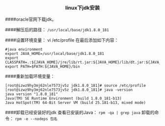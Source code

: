  ### <center>linux下jdk安装</center>
####oracle官网下载jdk。

####解压后的路径： 
`/usr/local/base/jdk1.8.0_181`

####设置环境变量：
vi /etc/profile 
在最后添加如下内容：
```shell
#java environment
export JAVA_HOME=/usr/local/base/jdk1.8.0_181
export CLASSPATH=.:${JAVA_HOME}/jre/lib/rt.jar:${JAVA_HOME}/lib/dt.jar:${JAVA_HOME}/lib/tools.jar
export PATH=$PATH:${JAVA_HOME}/bin
```
####重新加载环境变量：
```shell
[root@izwz9hy3mj62nle7573jv5z jdk1.8.0_181]# source /etc/profile
[root@izwz9hy3mj62nle7573jv5z jdk1.8.0_181]# java -version
java version "1.8.0_181"
Java(TM) SE Runtime Environment (build 1.8.0_181-b13)
Java HotSpot(TM) 64-Bit Server VM (build 25.181-b13, mixed mode)
```
####卸载已经安装好的jdk
查看已安装的Java：
`rpm -qa | grep java`
卸载的命令：
`rpm -e --nodeps 包名`

